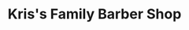 ---
title: "Kris's Family Barber Shop"
url: /springfield/kriss-family-barber-shop/
shop: Friseur
---